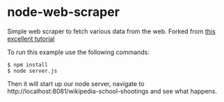 node-web-scraper
================

Simple web scraper to fetch various data from the web.  Forked from [this excellent tutorial](https://scotch.io/tutorials/scraping-the-web-with-node-js)

To run this example use the following commands:

``` shell
$ npm install
$ node server.js
```

 Then it will start up our node server, navigate to http://localhost:8081/wikipedia-school-shootings and see what happens.
